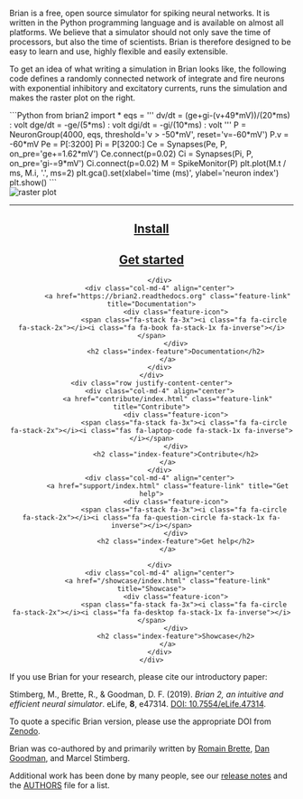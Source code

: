 <!--
.. title: The Brian Simulator
.. slug: index
.. date: 2020-01-17 15:03:57 UTC
.. tags: 
.. category: 
.. link: 
.. description: 
.. type: text
-->

Brian is a free, open source simulator for spiking neural networks. It is written in the Python programming language and is available on almost all platforms. We believe that a simulator should not only save the time of processors, but also the time of scientists. Brian is therefore designed to be easy to learn and use, highly flexible and easily extensible.

To get an idea of what writing a simulation in Brian looks like, the following code defines a randomly connected network of integrate and fire neurons with exponential inhibitory and excitatory currents, runs the simulation and makes the raster plot on the right.

<div class="container">
  <div class="row">
    <div class="col-sm">
```Python
    from brian2 import *
    eqs = '''
    dv/dt = (ge+gi-(v+49*mV))/(20*ms) : volt
    dge/dt = -ge/(5*ms) : volt
    dgi/dt = -gi/(10*ms) : volt
    '''
    P = NeuronGroup(4000, eqs, threshold='v > -50*mV', reset='v=-60*mV')
    P.v = -60*mV
    Pe = P[:3200]
    Pi = P[3200:]
    Ce = Synapses(Pe, P, on_pre='ge+=1.62*mV')
    Ce.connect(p=0.02)
    Ci = Synapses(Pi, P, on_pre='gi-=9*mV')
    Ci.connect(p=0.02)
    M = SpikeMonitor(P)
    plt.plot(M.t / ms, M.i, '.', ms=2)
    plt.gca().set(xlabel='time (ms)', ylabel='neuron index')
    plt.show()
```
    </div>
    <div class="col-sm">
    <img src="/plots/rasterplot.png" alt="raster plot" title="raster plot">
    </div>
  </div>
</div>

<hr>

<div class="container">
    <div class="row justify-content-center">
        <div class="col-md-4" align="center">
            <a href="/install/index.html" class="feature-link" title="Install">
                <div class="feature-icon">
                    <span class="fa-stack fa-3x"><i class="fa fa-circle fa-stack-2x"></i><i class="fa fa-download fa-stack-1x fa-inverse"></i></span>
                </div>
                <h2 class="index-feature">Install</h2>
            </a>
        </div>
        <div class="col-md-4" align="center">
            <a href="getting_started/index.html" class="feature-link" title="Get started">
                <div class="feature-icon">
                    <span class="fa-stack fa-3x"><i class="fa fa-circle fa-stack-2x"></i><i class="fa fa-graduation-cap fa-stack-1x fa-inverse"></i></span>
                </div>
                <h2 class="index-feature">Get started</h2>
            </a>

        </div>
        <div class="col-md-4" align="center">
            <a href="https://brian2.readthedocs.org" class="feature-link" title="Documentation">
                <div class="feature-icon">
                    <span class="fa-stack fa-3x"><i class="fa fa-circle fa-stack-2x"></i><i class="fa fa-book fa-stack-1x fa-inverse"></i></span>
                </div>
                <h2 class="index-feature">Documentation</h2>
            </a>
        </div>
    </div>
    <div class="row justify-content-center">
        <div class="col-md-4" align="center">
            <a href="contribute/index.html" class="feature-link" title="Contribute">
                <div class="feature-icon">
                    <span class="fa-stack fa-3x"><i class="fa fa-circle fa-stack-2x"></i><i class="fas fa-laptop-code fa-stack-1x fa-inverse"></i></span>
                </div>
                <h2 class="index-feature">Contribute</h2>
            </a>
        </div>
        <div class="col-md-4" align="center">
            <a href="support/index.html" class="feature-link" title="Get help">
                <div class="feature-icon">
                    <span class="fa-stack fa-3x"><i class="fa fa-circle fa-stack-2x"></i><i class="fa fa-question-circle fa-stack-1x fa-inverse"></i></span>
                </div>
                <h2 class="index-feature">Get help</h2>
            </a>

        </div>
        <div class="col-md-4" align="center">
            <a href="/showcase/index.html" class="feature-link" title="Showcase">
                <div class="feature-icon">
                    <span class="fa-stack fa-3x"><i class="fa fa-circle fa-stack-2x"></i><i class="fa fa-desktop fa-stack-1x fa-inverse"></i></span>
                </div>
                <h2 class="index-feature">Showcase</h2>
            </a>
        </div>
    </div>
</div>

<div class="alert alert-info" role="alert">
  <p>If you use Brian for your research, please cite our introductory paper:</p>
  <p><i class="fa fa-book"></i> Stimberg, M., Brette, R., & Goodman, D. F. (2019). <i>Brian 2, an intuitive and efficient neural simulator</i>. eLife, <b>8</b>, e47314. <a href="https://doi.org/10.7554/eLife.47314">DOI: 10.7554/eLife.47314</a>.</p>
  <p>To quote a specific Brian version, please use the appropriate DOI from <a href="https://zenodo.org/record/3607592">Zenodo</a>.</p>
</div>



Brian was co-authored by and primarily written by <a href="https://romainbrette.fr">Romain Brette</a>, <a href="http://neural-reckoning.org/">Dan Goodman</a>, and Marcel Stimberg.

Additional work has been done by many people, see our <a href="https://brian2.readthedocs.io/en/stable/introduction/release_notes.html">release notes</a> and the <a href="https://github.com/brian-team/brian2/blob/master/AUTHORS">AUTHORS</a> file for a list.
